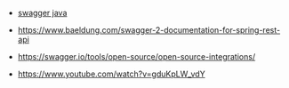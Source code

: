 

- [swagger java](https://www.google.com/search?q=swagger+java&oq=swa&aqs=chrome.3.69i57j0i67l6j46i131i199i433i465i512l2j0i67.4614j0j7&sourceid=chrome&ie=UTF-8)

- https://www.baeldung.com/swagger-2-documentation-for-spring-rest-api
- https://swagger.io/tools/open-source/open-source-integrations/
- https://www.youtube.com/watch?v=gduKpLW_vdY